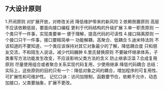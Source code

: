 ## 7大设计原则
1.开闭原则	对扩展开放，对修改关闭	降低维护带来的新风险
2.依赖倒置原则	高层不应该依赖低层，要面向接口编程	更利于代码结构的升级扩展
3.单一职责原则	一个类只干一件事，实现类要单一	便于理解，提高代码的可读性
4.接口隔离原则	一个接口只干一件事，接口要精简单一	功能解耦，高聚合、低耦合
5.迪米特法则	不该知道的不要知道，一个类应该保持对其它对象最少的了解，降低耦合度	只和朋友交流，不和陌生人说话，减少代码臃肿
6.里氏替换原则	不要破坏继承体系，子类重写方法功能发生改变，不应该影响父类方法的含义	防止继承泛滥
7.合成复用原则	尽量使用组合或者聚合关系实现代码复用，少使用继承	降低代码耦合
总结：实际上，这些原则的目的只有一个：降低对象之间的耦合，增加程序的可复用性、可扩展性和可维护性。
记忆口诀：访问加限制，函数要节俭，依赖不允许，动态加接口，父类要抽象，扩展不更改。
